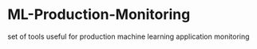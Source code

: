 # ML-Production-Monitoring
set of tools useful for production machine learning application monitoring
